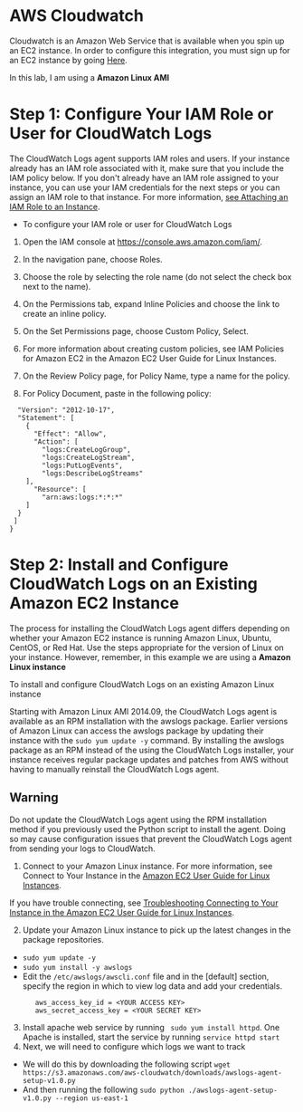 # AWS Cloudwatch
  Cloudwatch is an Amazon Web Service that is available when you spin up an EC2 instance. In order to configure this integration, you must sign up for an EC2 instance by going [Here](https://www.amazon.com/ap/signin?openid.assoc_handle=aws&openid.return_to=https%3A%2F%2Fsignin.aws.amazon.com%2Foauth%3Fresponse_type%3Dcode%26client_id%3Darn%253Aaws%253Aiam%253A%253A015428540659%253Auser%252Fiam%26redirect_uri%3Dhttps%253A%252F%252Fconsole.aws.amazon.com%252Fiam%252Fhome%253Fstate%253DhashArgs%252523%25252Fhome%2526isauthcode%253Dtrue%26noAuthCookie%3Dtrue&openid.mode=checkid_setup&openid.ns=http%3A%2F%2Fspecs.openid.net%2Fauth%2F2.0&openid.identity=http%3A%2F%2Fspecs.openid.net%2Fauth%2F2.0%2Fidentifier_select&openid.claimed_id=http%3A%2F%2Fspecs.openid.net%2Fauth%2F2.0%2Fidentifier_select&action=&disableCorpSignUp=&clientContext=&marketPlaceId=&poolName=&authCookies=&pageId=aws.ssop&siteState=registered%2Cen_US&accountStatusPolicy=P1&sso=&openid.pape.preferred_auth_policies=MultifactorPhysical&openid.pape.max_auth_age=120&openid.ns.pape=http%3A%2F%2Fspecs.openid.net%2Fextensions%2Fpape%2F1.0&server=%2Fap%2Fsignin%3Fie%3DUTF8&accountPoolAlias=&forceMobileApp=0&language=en_US&forceMobileLayout=0).
  
In this lab, I am using a **Amazon Linux AMI**


# Step 1: Configure Your IAM Role or User for CloudWatch Logs

The CloudWatch Logs agent supports IAM roles and users. If your instance already has an IAM role associated with it, make sure that you include the IAM policy below. If you don't already have an IAM role assigned to your instance, you can use your IAM credentials for the next steps or you can assign an IAM role to that instance. For more information, [see Attaching an IAM Role to an Instance](http://docs.aws.amazon.com/AWSEC2/latest/UserGuide/iam-roles-for-amazon-ec2.html#attach-iam-role).

* To configure your IAM role or user for CloudWatch Logs

1. Open the IAM console at https://console.aws.amazon.com/iam/.

1. In the navigation pane, choose Roles.

1. Choose the role by selecting the role name (do not select the check box next to the name).

1. On the Permissions tab, expand Inline Policies and choose the link to create an inline policy.

1. On the Set Permissions page, choose Custom Policy, Select.

1. For more information about creating custom policies, see IAM Policies for Amazon EC2 in the Amazon EC2 User Guide for Linux Instances.

1. On the Review Policy page, for Policy Name, type a name for the policy.

1. For Policy Document, paste in the following policy:

``` {
  "Version": "2012-10-17",
  "Statement": [
    {
      "Effect": "Allow",
      "Action": [
        "logs:CreateLogGroup",
        "logs:CreateLogStream",
        "logs:PutLogEvents",
        "logs:DescribeLogStreams"
    ],
      "Resource": [
        "arn:aws:logs:*:*:*"
    ]
  }
 ]
}
```

# Step 2: Install and Configure CloudWatch Logs on an Existing Amazon EC2 Instance

The process for installing the CloudWatch Logs agent differs depending on whether your Amazon EC2 instance is running Amazon Linux, Ubuntu, CentOS, or Red Hat. Use the steps appropriate for the version of Linux on your instance. However, remember, in this example we are using a **Amazon Linux instance**

To install and configure CloudWatch Logs on an existing Amazon Linux instance

Starting with Amazon Linux AMI 2014.09, the CloudWatch Logs agent is available as an RPM installation with the awslogs package. Earlier versions of Amazon Linux can access the awslogs package by updating their instance with the ```sudo yum update -y``` command. By installing the awslogs package as an RPM instead of the using the CloudWatch Logs installer, your instance receives regular package updates and patches from AWS without having to manually reinstall the CloudWatch Logs agent.

## Warning
Do not update the CloudWatch Logs agent using the RPM installation method if you previously used the Python script to install the agent. Doing so may cause configuration issues that prevent the CloudWatch Logs agent from sending your logs to CloudWatch.
1. Connect to your Amazon Linux instance. For more information, see Connect to Your Instance in the [Amazon EC2 User Guide for Linux Instances](http://docs.aws.amazon.com/AWSEC2/latest/UserGuide/EC2_GetStarted.html#ec2-connect-to-instance-linux).

If you have trouble connecting, see [Troubleshooting Connecting to Your Instance in the Amazon EC2 User Guide for Linux Instances](http://docs.aws.amazon.com/AWSEC2/latest/UserGuide/TroubleshootingInstancesConnecting.html).

2. Update your Amazon Linux instance to pick up the latest changes in the package repositories.
* `sudo yum update -y`
* `sudo yum install -y awslogs`
* Edit the `/etc/awslogs/awscli.conf` file and in the [default] section, specify the region in which to view log data and add your credentials.
  ```region = us-east-1
     aws_access_key_id = <YOUR ACCESS KEY>
     aws_secret_access_key = <YOUR SECRET KEY> 
     ```
3. Install apache web service by running ` sudo yum install httpd`. One Apache is installed, start the service by running `service httpd start`
4. Next, we will need to configure which logs we want to track
* We will do this by downloading the following script `wget https://s3.amazonaws.com/aws-cloudwatch/downloads/awslogs-agent-setup-v1.0.py`
* And then running the following `sudo python ./awslogs-agent-setup-v1.0.py --region us-east-1`
